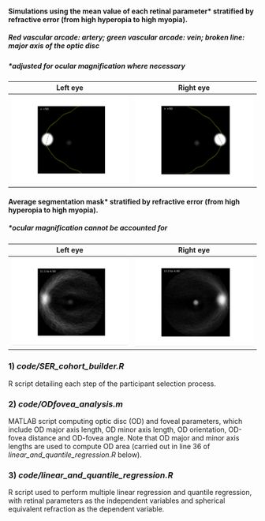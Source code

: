 #### Simulations using the mean value of each retinal parameter* stratified by refractive error (from high hyperopia to high myopia). 
##### *Red vascular arcade: artery; green vascular arcade: vein; broken line: major axis of the optic disc*
##### *adjusted for ocular magnification where necessary
Left eye |Right eye 
--|--
<img src="videos/simulated_LE.gif" width="450" />|<img src="videos/simulated_RE.gif" width="450" />

#### Average segmentation mask* stratified by refractive error (from high hyperopia to high myopia). 
##### *ocular magnification cannot be accounted for
Left eye |Right eye
--|--
<img src="videos/average_LE.gif" width="450" />|<img src="videos/average_RE.gif" width="450" />



### 1) ***code/SER_cohort_builder.R***
R script detailing each step of the participant selection process.

### 2) ***code/ODfovea_analysis.m***
MATLAB script computing optic disc (OD) and foveal parameters, which include OD major axis length, OD minor axis length, OD orientation, OD-fovea distance and OD-fovea angle. Note that OD major and minor axis lengths are used to compute OD area (carried out in line 36 of *linear_and_quantile_regression.R* below).

### 3) ***code/linear_and_quantile_regression.R***
R script used to perform multiple linear regression and quantile regression, with retinal parameters as the independent variables and spherical equivalent refraction as the dependent variable.
